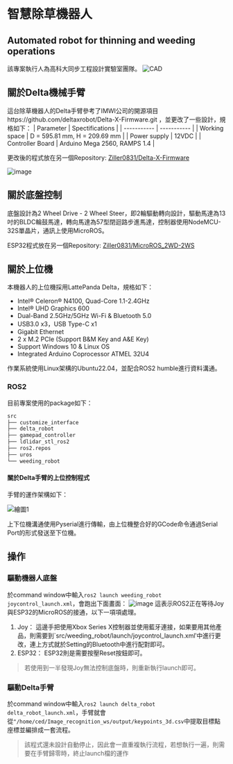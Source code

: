 # 智慧除草機器人
## Automated robot for thinning and weeding operations
該專案執行人為高科大同步工程設計實驗室團隊。
![CAD](https://github.com/user-attachments/assets/5b1d2555-ca4f-4bdb-a027-cc5b6369b484)

## 關於Delta機械手臂
這台除草機器人的Delta手臂參考了IMWI公司的開源項目https://github.com/deltaxrobot/Delta-X-Firmware.git ，並更改了一些設計，規格如下：
| Parameter   | Spectifications |
| ----------- | ----------- |
| Working space | D = 595.81 mm, H = 209.69 mm  |
| Power supply   | 12VDC       |
| Controller Board | Arduino Mega 2560, RAMPS 1.4 |

更改後的程式放在另一個Repository: [Ziller0831/Delta-X-Firmware](https://github.com/Ziller0831/Delta-X-Firmware.git)

![image](https://github.com/user-attachments/assets/25fc2953-217c-4682-bfc0-f6abb7078b16)

## 關於底盤控制
底盤設計為2 Wheel Drive - 2 Wheel Steer，即2輪驅動轉向設計，驅動馬達為13吋的BLDC輪鼓馬達，轉向馬達為57型閉迴路步進馬達，控制器使用NodeMCU-32S單晶片，通訊上使用MicroROS。

ESP32程式放在另一個Repository: [Ziller0831/MicroROS_2WD-2WS
](https://github.com/Ziller0831/MicroROS_2WD-2WS)

## 關於上位機
本機器人的上位機採用LattePanda Delta，規格如下：
* Intel® Celeron® N4100, Quad-Core 1.1-2.4GHz
* Intel® UHD Graphics 600
* Dual-Band 2.5GHz/5GHz Wi-Fi & Bluetooth 5.0
* USB3.0 x3，USB Type-C x1
* Gigabit Ethernet
* 2 x M.2 PCIe (Support B&M Key and A&E Key)
* Support Windows 10 & Linux OS
* Integrated Arduino Coprocessor ATMEL 32U4
  
作業系統使用Linux架構的Ubuntu22.04，並配合ROS2 humble進行資料溝通。

### ROS2
目前專案使用的package如下：
``` bash
src
├── customize_interface
├── delta_robot
├── gamepad_controller
├── ldlidar_stl_ros2
├── ros2.repos
├── uros
└── weeding_robot
```
#### 關於Delta手臂的上位控制程式
手臂的運作架構如下：

![繪圖1](https://github.com/user-attachments/assets/11db749c-05c4-42e9-8849-4ee6a3657f4f)

上下位機溝通使用Pyserial進行傳輸，由上位機整合好的GCode命令通過Serial Port的形式發送至下位機。

## 操作
### 驅動機器人底盤
於command window中輸入`ros2 launch weeding_robot joycontrol_launch.xml`，會跑出下面畫面：
![image](https://github.com/user-attachments/assets/7c124030-006b-4f7e-a28f-f99daf97d9e0)
這表示ROS2正在等待Joy與ESP32的MicroROS的接通，以下一項項處理。
1. Joy：
  這邊手把使用Xbox Series X控制器並使用藍牙連接，如果要用其他產品，則需要到`src/weeding_robot/launch/joycontrol_launch.xml‵中進行更改，連上方式就於Setting的Bluetooth中進行配對即可。
2. ESP32：
	ESP32則是需要按壓Reset按鈕即可。
> 若使用到一半發現Joy無法控制底盤時，則重新執行launch即可。
### 驅動Delta手臂
於command window中輸入`ros2 launch delta_robot delta_robot_launch.xml`，手臂就會從`"/home/ced/Image_recognition_ws/output/keypoints_3d.csv`中提取目標點座標並編排成一套流程。
> 該程式還未設計自動停止，因此會一直重複執行流程，若想執行一遍，則需要在手臂歸零時，終止launch檔的運作
